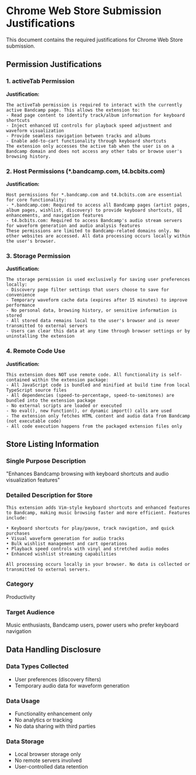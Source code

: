 # Chrome Web Store Submission Justifications

This document contains the required justifications for Chrome Web Store submission.

## Permission Justifications

### 1. activeTab Permission

**Justification:**
```
The activeTab permission is required to interact with the currently active Bandcamp page. This allows the extension to:
- Read page content to identify track/album information for keyboard shortcuts
- Inject enhanced UI controls for playback speed adjustment and waveform visualization
- Provide seamless navigation between tracks and albums
- Enable add-to-cart functionality through keyboard shortcuts
The extension only accesses the active tab when the user is on a Bandcamp domain and does not access any other tabs or browse user's browsing history.
```

### 2. Host Permissions (*.bandcamp.com, t4.bcbits.com)

**Justification:**
```
Host permissions for *.bandcamp.com and t4.bcbits.com are essential for core functionality:
- *.bandcamp.com: Required to access all Bandcamp pages (artist pages, album pages, wishlist, discovery) to provide keyboard shortcuts, UI enhancements, and navigation features
- t4.bcbits.com: Required to access Bandcamp's audio stream servers for waveform generation and audio analysis features
These permissions are limited to Bandcamp-related domains only. No other websites are accessed. All data processing occurs locally within the user's browser.
```

### 3. Storage Permission

**Justification:**
```
The storage permission is used exclusively for saving user preferences locally:
- Discovery page filter settings that users choose to save for convenience
- Temporary waveform cache data (expires after 15 minutes) to improve performance
- No personal data, browsing history, or sensitive information is stored
- All stored data remains local to the user's browser and is never transmitted to external servers
- Users can clear this data at any time through browser settings or by uninstalling the extension
```

### 4. Remote Code Use

**Justification:**
```
This extension does NOT use remote code. All functionality is self-contained within the extension package:
- All JavaScript code is bundled and minified at build time from local TypeScript source files
- All dependencies (speed-to-percentage, speed-to-semitones) are bundled into the extension package
- No external scripts are loaded or executed
- No eval(), new Function(), or dynamic import() calls are used
- The extension only fetches HTML content and audio data from Bandcamp (not executable code)
- All code execution happens from the packaged extension files only
```

## Store Listing Information

### Single Purpose Description
"Enhances Bandcamp browsing with keyboard shortcuts and audio visualization features"

### Detailed Description for Store
```
This extension adds Vim-style keyboard shortcuts and enhanced features to Bandcamp, making music browsing faster and more efficient. Features include:

• Keyboard shortcuts for play/pause, track navigation, and quick purchases
• Visual waveform generation for audio tracks
• Bulk wishlist management and cart operations
• Playback speed controls with vinyl and stretched audio modes
• Enhanced wishlist streaming capabilities

All processing occurs locally in your browser. No data is collected or transmitted to external servers.
```

### Category
Productivity

### Target Audience
Music enthusiasts, Bandcamp users, power users who prefer keyboard navigation

## Data Handling Disclosure

### Data Types Collected
- User preferences (discovery filters)
- Temporary audio data for waveform generation

### Data Usage
- Functionality enhancement only
- No analytics or tracking
- No data sharing with third parties

### Data Storage
- Local browser storage only
- No remote servers involved
- User-controlled data retention
